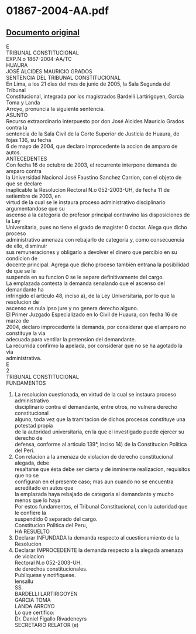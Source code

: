 
01867-2004-AA.pdf
=================
  
[Documento original](https://tc.gob.pe/jurisprudencia/2005/01867-2004-AA.pdf)  
---  
E  
TRIBUNAL CONSTITUCIONAL  
EXP.N.o 1867-2004-AA/TC  
HUAURA  
JOSÉ ALCIDES MAURICIO GRADOS  
SENTENCIA DEL TRIBUNAL CONSTITUCIONAL  
En Lima, a los 21 dias del mes de junio de 2005, la Sala Segunda del Tribunal  
Constitucional, integrada por los magistrados Bardelli Lartirigoyen, Garcia Toma y Landa  
Arroyo, pronuncia la siguiente sentencia.  
ASUNTO  
Recurso extraordinario interpuesto por don José Alcides Mauricio Grados contra la  
sentencia de la Sala Civil de la Corte Superior de Justicia de Huaura, de fojas 136, su fecha  
6 de mayo de 2004, que declaro improcedente la accion de amparo de autos.  
ANTECEDENTES  
Con fecha 16 de octubre de 2003, el recurrente interpone demanda de amparo contra  
la Universidad Nacional José Faustino Sanchez Carrion, con el objeto de que se declare  
inaplicable la Resolucion Rectoral N.o 052-2003-UH, de fecha 11 de setiembre de 2003, en  
virtud de la cual se le instaura proceso administrativo disciplinario argumentandose que su  
ascenso a la categoria de profesor principal contravino las disposiciones de la Ley  
Universitaria, pues no tiene el grado de magister 0 doctor. Alega que dicho proceso  
administrativo amenaza con rebajarlo de categoria y, como consecuencia de ello, disminuir  
sus remuneraciones y obligarlo a devolver el dinero que percibio en su condicion de  
docente principal. Agrega que dicho proceso también entrana la posibilidad de que se le  
suspenda en su funcion 0 se le separe definitivamente del cargo.  
La emplazada contesta la demanda senalando que el ascenso del demandante ha  
infringido el articulo 48, inciso a), de la Ley Universitaria, por lo que la resolucion de  
ascenso es nula ipso jure y no genera derecho alguno.  
El Primer Juzgado Especializado en lo Civil de Huaura, con fecha 16 de marzo de  
2004, declaro improcedente la demanda, por considerar que el amparo no constituye la via  
adecuada para ventilar la pretension del demandante.  
La recurrida confirmo la apelada, por considerar que no se ha agotado la via  
administrativa.  
E  
2  
TRIBUNAL CONSTITUCIONAL  
FUNDAMENTOS  
1. La resolucion cuestionada, en virtud de la cual se instaura proceso administrativo  
disciplinario contra el demandante, entre otros, no vulnera derecho constitucional  
alguno, toda vez que la tramitacion de dichos procesos constituye una potestad propia  
de la autoridad universitaria, en la que el investigado puede ejercer su derecho de  
defensa, conforme al articulo 139°, inciso 14) de la Constitucion Politica del Peri.  
2. Con relacion a la amenaza de violacion de derecho constitucional alegada, debe  
resaltarse que ésta debe ser cierta y de inminente realizacion, requisitos que no se  
configuran en el presente caso; mas aun cuando no se encuentra acreditado en autos que  
la emplazada haya rebajado de categoria al demandante y mucho menos que lo haya  
Por estos fundamentos, el Tribunal Constitucional, con la autoridad que le confiere la  
suspendido 0 separado del cargo.  
Constitucion Politica del Peru,  
HA RESUELTO  
1. Declarar INFUNDADA la demanda respecto al cuestionamiento de la Resolucion  
2. Declarar IMPROCEDENTE la demanda respecto a la alegada amenaza de violacion  
Rectoral N.o 052-2003-UH.  
de derechos constitucionales.  
Publiquese y notifiquese.  
lensallu  
SS.  
BARDELLI LARTIRIGOYEN  
GARCIA TOMA  
LANDA ARROYO  
Lo que certifico:  
Dr. Daniel Figallo Rivadeneyrs  
SECRETARIO RELATOR (e)